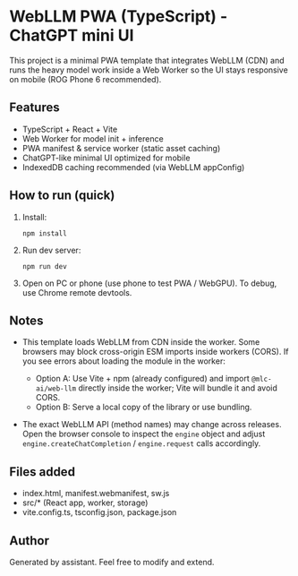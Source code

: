 # WebLLM PWA (TypeScript) - ChatGPT mini UI

This project is a minimal PWA template that integrates WebLLM (CDN) and runs the heavy model work inside a Web Worker so the UI stays responsive on mobile (ROG Phone 6 recommended).

## Features
- TypeScript + React + Vite
- Web Worker for model init + inference
- PWA manifest & service worker (static asset caching)
- ChatGPT-like minimal UI optimized for mobile
- IndexedDB caching recommended (via WebLLM appConfig)

## How to run (quick)
1. Install:
   ```
   npm install
   ```
2. Run dev server:
   ```
   npm run dev
   ```
3. Open on PC or phone (use phone to test PWA / WebGPU). To debug, use Chrome remote devtools.

## Notes
- This template loads WebLLM from CDN inside the worker. Some browsers may block cross-origin ESM imports inside workers (CORS). If you see errors about loading the module in the worker:
  - Option A: Use Vite + npm (already configured) and import `@mlc-ai/web-llm` directly inside the worker; Vite will bundle it and avoid CORS.
  - Option B: Serve a local copy of the library or use bundling.

- The exact WebLLM API (method names) may change across releases. Open the browser console to inspect the `engine` object and adjust `engine.createChatCompletion` / `engine.request` calls accordingly.

## Files added
- index.html, manifest.webmanifest, sw.js
- src/* (React app, worker, storage)
- vite.config.ts, tsconfig.json, package.json

## Author
Generated by assistant. Feel free to modify and extend.
